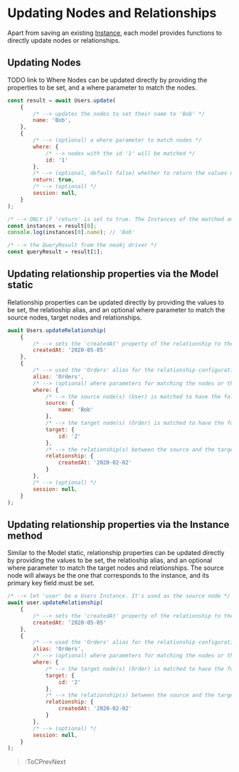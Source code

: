 # Updating Nodes and Relationships

Apart from saving an existing [Instance](./Instances), each model provides functions to directly update nodes or relationships.

## Updating Nodes

TODO link to Where
Nodes can be updated directly by providing the properties to be set, and a where parameter to match the nodes.

```js
const result = await Users.update(
    {
        /* --> updates the nodes to set their name to 'Bob' */
        name: 'Bob',
    },
    {
        /* --> (optional) a where parameter to match nodes */
        where: {
            /* --> nodes with the id '1' will be matched */
            id: '1'
        },
        /* --> (optional, default false) whether to return the values of the nodes after the update */
        return: true,
        /* --> (optional) */
        session: null,
    }
);

/* --> ONLY if 'return' is set to true. The Instances of the matched and updated nodes. If 'return' is set to false, this will be an empty array */
const instances = result[0];
console.log(instances[0].name); // 'Bob'

/* --> the QueryResult from the neo4j driver */
const queryResult = result[1];
```

## Updating relationship properties via the Model static

Relationship properties can be updated directly by providing the values to be set, the relatioship alias, and an optional where parameter to match the source nodes, target nodes and relationships.

```js
await Users.updateRelationship(
    {
        /* --> sets the 'createdAt' property of the relationship to the following */
        createdAt: '2020-05-05'
    },
    {
        /* --> used the 'Orders' alias for the relationship configuration, as provided in the Model definition */
        alias: 'Orders',
        /* --> (optional) where parameters for matching the nodes or the relationship */
        where: {
            /* --> the source node(s) (User) is matched to have the following name */
            source: {
                name: 'Bob'
            },
            /* --> the target node(s) (Order) is matched to have the following id */
            target: {
                id: '2'
            },
            /* --> the relationship(s) between the source and the target node(s) are matched to have the following 'createdAt' */
            relationship: {
                createdAt: '2020-02-02'
            }
        },
        /* --> (optional) */
        session: null,
    }
);
```

## Updating relationship properties via the Instance method

Similar to the Model static, relationship properties can be updated directly by providing the values to be set, the relatioship alias, and an optional where parameter to match the target nodes and relationships.  The source node will always be the one that corresponds to the instance, and its primary key field must be set.

```js
/* --> let 'user' be a Users Instance. It's used as the source node */
await user.updateRelationship(
    {
        /* --> sets the 'createdAt' property of the relationship to the following */
        createdAt: '2020-05-05'
    },
    {
        /* --> used the 'Orders' alias for the relationship configuration, as provided in the Model definition */
        alias: 'Orders',
        /* --> (optional) where parameters for matching the nodes or the relationship */
        where: {
            /* --> the target node(s) (Order) is matched to have the following id */
            target: {
                id: '2'
            },
            /* --> the relationship(s) between the source and the target node(s) are matched to have the following 'createdAt' */
            relationship: {
                createdAt: '2020-02-02'
            }
        },
        /* --> (optional) */
        session: null,
    }
);
```

> :ToCPrevNext